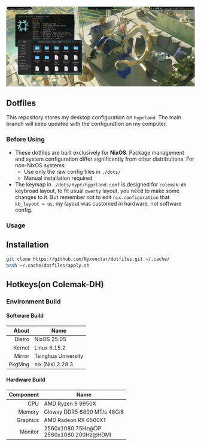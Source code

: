 ![Preview](https://github.com/Nyxvectar/media/blob/main/dotfiles/dotfiles_preview.jpg)

## Dotfiles
This repository stores my desktop configuration on `hyprland`. The main branch will keep updated with the configuration on my computer.

### Before Using
- These dotfiles are built exclusively for **NixOS**. Package management and system configuration differ significantly from other distributions. For non-NixOS systems:
   - Use only the raw config files in `./dots/`
   - Manual installation required
- The keymap in `./dots/hypr/hyprland.conf` is designed for `colemak-dh` keybroad layout, to fit usual `qwerty` layout, you need to make some changes to it. But remember not to edit `nix.configuration` that `kb_layout = us`, my layout was customed in hardware, not software config.

### Usage
## Installation
```bash
git clone https://github.com/Nyxvectar/dotfiles.git ~/.cache/
bash ~/.cache/dotfiles/apply.sh
```
## Hotkeys(on Colemak-DH)


### Environment Build
#### Software Build
| About | Name                |
| --------: |---------------------|
| Distro | NixOS 25.05         |
| Kernel | Linux 6.15.2        |
| Mirror | Tsinghua University |
| PkgMng | nix (Nix) 2.28.3    |

#### Hardware Build
| Component | Name                                         |
| --------: |----------------------------------------------|
| CPU | AMD Ryzen 9 9950X                            |
| Memory | Gloway DDR5 6800 MT/s 48GiB                  |
| Graphics | AMD Radeon RX 6500XT                         |
| Monitor | 2560x1080 75Hz@DP <br/> 2560x1080 200Hz@HDMI |